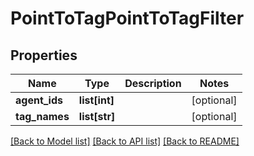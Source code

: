 # PointToTagPointToTagFilter

## Properties
Name | Type | Description | Notes
------------ | ------------- | ------------- | -------------
**agent_ids** | **list[int]** |  | [optional] 
**tag_names** | **list[str]** |  | [optional] 

[[Back to Model list]](../README.md#documentation-for-models) [[Back to API list]](../README.md#documentation-for-api-endpoints) [[Back to README]](../README.md)

